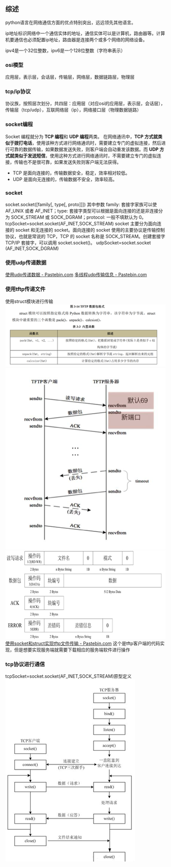 ## 综述
python语言在网络通信方面的优点特别突出，远远领先其他语言。

ip地址标识网络中一个通信实体的地址，通信实体可以是计算机，路由器等。计算机要通信也必须配置ip地址，路由器是连接两个或多个网络的网络设备。

ipv4是一个32位整数，ipv6是一个128位整数（字符串表示）


### osi模型
应用层，表示层，会话层，传输层，网络层，数据链路层，物理层

### tcp/ip协议
协议族，按照层次划分，共四层：应用层（对应osi的应用层，表示层，会话层），传输层（tcp/udp），互联网络层（ip），网络接口层（物理数据链路）

### socket编程
Socket 编程就分为 **TCP 编程**和 **UDP 编程**两类。
在网络通讯中，**TCP 方式就类似于拨打电话**，使用该种方式进行网络通讯时，需要建立专门的虚拟连接，然后进行可靠的数据传输，如果数据发送失败，则客户端会自动重发该数据。而 **UDP 方式就类似于发送短信**，使用这种方式进行网络通讯时，不需要建立专门的虚拟连接，传输也不是很可靠，如果发送失败则客户端无法获得。

- TCP 是面向连接的，传输数据安全，稳定，效率相对较低。 
- UDP 是面向无连接的，传输数据不安全，效率较高。

### socket
socket.socket([family[, type[, proto]]])
其中参数 family: 套接字家族可以使 AF_UNIX 或者 AF_INET；type: 套接字类型可以根据是面向连接的还是非连接分为 SOCK_STREAM 或 SOCK_DGRAM；protocol: 一般不填默认为 0。
tcpSocket=socket.socket(AF_INET,SOCK_STREAM)
socket 主要分为面向连接的 socket 和无连接的 socket。面向连接的 socket 使用的主要协议是传输控制协议，也就是常说的 TCP，TCP 的 socket 名称是 SOCK_STREAM。创建套接字 TCP/IP 套接字，可以调用 socket.socket()。
udpSocket=socket.socket (AF_INET,SOCK_DGRAM)


### 使用udp传递数据
[使用udp传递数据 - Pastebin.com](https://pastebin.com/UhaXnpBp)
[多线程udp传输信息 - Pastebin.com](https://pastebin.com/s6Ba10bZ)

### 使用tftp传递文件
使用struct模块进行传输
![输入图片说明](/imgs/2024-10-14/7V5VOEu9j32VKOcQ.png)
![输入图片说明](/imgs/2024-10-14/llwIx2jbgMoMxDgD.png)
![输入图片说明](/imgs/2024-10-14/2nOR61lVDvXqclGA.png)
[使用socket和struct实现tftp文件传输 - Pastebin.com](https://pastebin.com/nWAhvshP)
这个是tftp客户端的代码实现，但是想要实现服务端就需要下载相应的服务端软件进行操作

### tcp协议进行通信
tcpSocket=socket.socket(AF_INET,SOCK_STREAM)原型定义
![输入图片说明](/imgs/2024-10-14/QGZwTjdPwbyQK7CC.png)
<!--stackedit_data:
eyJoaXN0b3J5IjpbMTA0OTc0Njk5NCwtMTkxODYwMTc3Niw3Mz
A3NDc3OTQsMzE1Nzc1MDEsNjA2NTgzMzk4LC0xMTYyOTI2MzU4
LDk2NTk4NzA4MCwtMTc4MzkyMTgwNCwtNzkzMjczMjk1XX0=
-->